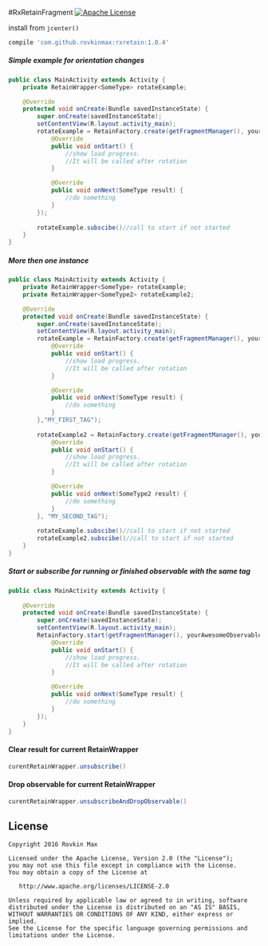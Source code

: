 #RxRetainFragment [![Apache License](https://img.shields.io/badge/license-Apache%20v2-blue.svg)](https://github.com/rovkinmax/RxRetainFragment/blob/master/LICENSE)

install from `jcenter()`
``` gradle
compile 'com.github.rovkinmax:rxretain:1.0.4'
```
##### Simple example for orientation changes
``` Java
public class MainActivity extends Activity {
    private RetainWrapper<SomeType> rotateExample;

    @Override
    protected void onCreate(Bundle savedInstanceState) {
        super.onCreate(savedInstanceState);
        setContentView(R.layout.activity_main);
        rotateExample = RetainFactory.create(getFragmentManager(), yourAwesomeObservable, new EmptySubscriber<SomeType>() {
            @Override
            public void onStart() {
                //show load progress.
                //It will be called after rotation
            }

            @Override
            public void onNext(SomeType result) {
                //do something
            }
        });
        
        rotateExample.subscibe()//call to start if not started
    }
}
```

##### More then one instance 
``` Java
public class MainActivity extends Activity {
    private RetainWrapper<SomeType> rotateExample;
    private RetainWrapper<SomeType2> rotateExample2;

    @Override
    protected void onCreate(Bundle savedInstanceState) {
        super.onCreate(savedInstanceState);
        setContentView(R.layout.activity_main);
        rotateExample = RetainFactory.create(getFragmentManager(), yourAwesomeObservable, new EmptySubscriber<SomeType>() {
            @Override
            public void onStart() {
                //show load progress.
                //It will be called after rotation
            }

            @Override
            public void onNext(SomeType result) {
                //do something
            }
        },"MY_FIRST_TAG");
        
        rotateExample2 = RetainFactory.create(getFragmentManager(), yourAwesomeObservable2, new EmptySubscriber<SomeType2>() {
            @Override
            public void onStart() {
                //show load progress.
                //It will be called after rotation
            }

            @Override
            public void onNext(SomeType2 result) {
                //do something
            }
        }, "MY_SECOND_TAG");
        
        rotateExample.subscibe()//call to start if not started
        rotateExample2.subscibe()//call to start if not started
    }
}
```
##### Start or subscribe for running or finished observable with the same tag
``` Java
public class MainActivity extends Activity {
    
    @Override
    protected void onCreate(Bundle savedInstanceState) {
        super.onCreate(savedInstanceState);
        setContentView(R.layout.activity_main);
        RetainFactory.start(getFragmentManager(), yourAwesomeObservable, new EmptySubscriber<SomeType>() {
            @Override
            public void onStart() {
                //show load progress.
                //It will be called after rotation
            }

            @Override
            public void onNext(SomeType result) {
                //do something
            }
        });
    }
}
```

#### Clear result for current RetainWrapper
```Java
curentRetainWrapper.unsubscribe()
```

#### Drop observable for current RetainWrapper
```Java
curentRetainWrapper.unsubscribeAndDropObservable()
```

License
-------

    Copyright 2016 Rovkin Max

    Licensed under the Apache License, Version 2.0 (the "License");
    you may not use this file except in compliance with the License.
    You may obtain a copy of the License at

       http://www.apache.org/licenses/LICENSE-2.0

    Unless required by applicable law or agreed to in writing, software
    distributed under the License is distributed on an "AS IS" BASIS,
    WITHOUT WARRANTIES OR CONDITIONS OF ANY KIND, either express or implied.
    See the License for the specific language governing permissions and
    limitations under the License.
